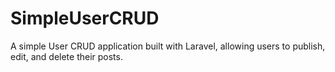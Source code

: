 # SimpleUserCRUD
A simple User CRUD application built with Laravel, allowing users to publish, edit, and delete their posts.
